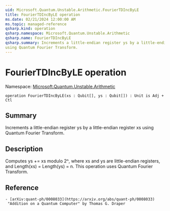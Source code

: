 ```yaml
---
uid: Microsoft.Quantum.Unstable.Arithmetic.FourierTDIncByLE
title: FourierTDIncByLE operation
ms.date: 02/21/2024 12:00:00 AM
ms.topic: managed-reference
qsharp.kind: operation
qsharp.namespace: Microsoft.Quantum.Unstable.Arithmetic
qsharp.name: FourierTDIncByLE
qsharp.summary: Increments a little-endian register ys by a little-endian register xs
using Quantum Fourier Transform.
---
```


# FourierTDIncByLE operation

Namespace: [Microsoft.Quantum.Unstable.Arithmetic](xref:Microsoft.Quantum.Unstable.Arithmetic)

```qsharp
operation FourierTDIncByLE(xs : Qubit[], ys : Qubit[]) : Unit is Adj + Ctl
```

## Summary
Increments a little-endian register ys by a little-endian register xs
using Quantum Fourier Transform.

## Description
Computes ys += xs modulo 2ⁿ, where xs and ys are little-endian registers,
and Length(xs) = Length(ys) = n.
This operation uses Quantum Fourier Transform.

## Reference
    - [arXiv:quant-ph/0008033](https://arxiv.org/abs/quant-ph/0008033)
     "Addition on a Quantum Computer" by Thomas G. Draper
